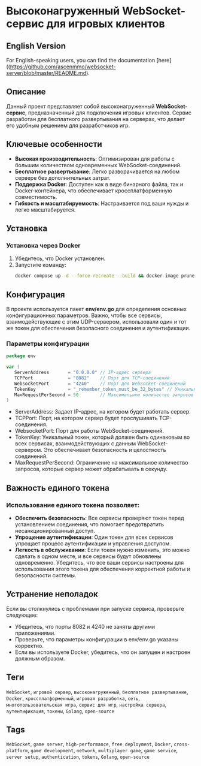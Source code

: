 # Высоконагруженный WebSocket-сервис для игровых клиентов

## English Version
For English-speaking users, you can find the documentation [here]((https://github.com/ascenmmo/websocket-server/blob/master/README.md).


## Описание

Данный проект представляет собой высоконагруженный **WebSocket-сервис**, предназначенный для подключения игровых клиентов. Сервис разработан для бесплатного развертывания на серверах, что делает его удобным решением для разработчиков игр.

## Ключевые особенности

- **Высокая производительность**: Оптимизирован для работы с большим количеством одновременных WebSocket-соединений.
- **Бесплатное развертывание**: Легко разворачивается на любом сервере без дополнительных затрат.
- **Поддержка Docker**: Доступен как в виде бинарного файла, так и Docker-контейнера, что обеспечивает кроссплатформенную совместимость.
- **Гибкость и масштабируемость**: Настраивается под ваши нужды и легко масштабируется.

## Установка
### Установка через Docker

1. Убедитесь, что Docker установлен.
2. Запустите команду:
   ```bash
   docker compose up -d --force-recreate --build && docker image prune -f
	```

## Конфигурация

В проекте используется пакет **env/env.go** для определения основных конфигурационных параметров. Важно, чтобы все сервисы, взаимодействующие с этим UDP-сервером, использовали один и тот же токен для обеспечения безопасного соединения и аутентификации.

### Параметры конфигурации

```go
package env

var (
   ServerAddress       = "0.0.0.0" // IP-адрес сервера
   TCPPort             = "8082"    // Порт для TCP-соединений
   WebsocketPort       = "4240"    // Порт для WebSocket-соединений
   TokenKey            = "_remember_token_must_be_32_bytes" // Уникальный токен для аутентификации
   MaxRequestPerSecond = 50        // Максимальное количество запросов в секунду
)
```

* ServerAddress: Задает IP-адрес, на котором будет работать сервер.
* TCPPort: Порт, на котором сервер будет прослушивать TCP-соединения.
* WebsocketPort: Порт для работы WebSocket-соединений.
* TokenKey: Уникальный токен, который должен быть одинаковым во всех сервисах, взаимодействующих с данным WebSocket-сервером. Это обеспечивает безопасность и целостность соединений.
* MaxRequestPerSecond: Ограничение на максимальное количество запросов, которые сервер может обрабатывать в секунду.


##  Важность единого токена
### Использование единого токена позволяет:

* **Обеспечить безопасность**: Все сервисы проверяют токен перед установлением соединения, что помогает предотвратить несанкционированный доступ.
* **Упрощение аутентификации**: Один токен для всех сервисов упрощает процесс аутентификации и управления доступом.
* **Легкость в обслуживании**: Если токен нужно изменить, это можно сделать в одном месте, и все сервисы будут обновлены одновременно.
Убедитесь, что все ваши сервисы настроены для использования этого токена для обеспечения корректной работы и безопасности системы.


## Устранение неполадок

Если вы столкнулись с проблемами при запуске сервиса, проверьте следующее:

- Убедитесь, что порты 8082 и 4240 не заняты другими приложениями.
- Проверьте, что параметры конфигурации в env/env.go указаны корректно.
- Если вы используете Docker, убедитесь, что он запущен и настроен должным образом.



## Теги

`WebSocket`, `игровой сервер`, `высоконагруженный`, `бесплатное развертывание`, `Docker`, `кроссплатформенный`, `игровая разработка`, `сеть`, `многопользовательская игра`, `сервис для игр`, `настройка сервера`, `аутентификация`, `токены`, `Golang`, `open-source`

## Tags

`WebSocket`, `game server`, `high-performance`, `free deployment`, `Docker`, `cross-platform`, `game development`, `network`, `multiplayer game`, `game service`, `server setup`, `authentication`, `tokens`, `Golang`, `open-source`



